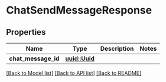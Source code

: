 # ChatSendMessageResponse

## Properties

Name | Type | Description | Notes
------------ | ------------- | ------------- | -------------
**chat_message_id** | [**uuid::Uuid**](uuid::Uuid.md) |  | 

[[Back to Model list]](../README.md#documentation-for-models) [[Back to API list]](../README.md#documentation-for-api-endpoints) [[Back to README]](../README.md)



